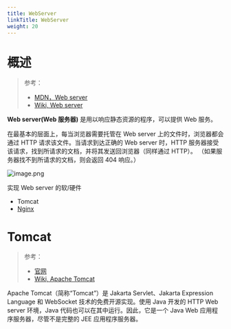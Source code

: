 ```yaml
---
title: WebServer
linkTitle: WebServer
weight: 20
---
```


# 概述

> 参考：
>
> - [MDN，Web server](https://developer.mozilla.org/en-US/docs/Glossary/Web_server)
> - [Wiki, Web server](https://en.wikipedia.org/wiki/Web_server)

**Web server(Web 服务器)** 是用以响应静态资源的程序，可以提供 Web 服务。

在最基本的层面上，每当浏览器需要托管在 Web server 上的文件时，浏览器都会通过 HTTP 请求该文件。当请求到达正确的 Web  server 时，HTTP 服务器接受该请求，找到所请求的文档，并将其发送回浏览器（同样通过 HTTP）。 （如果服务器找不到所请求的文档，则会返回 404 响应。）

![image.png](https://notes-learning.oss-cn-beijing.aliyuncs.com/web/webserver_1.png)

实现 Web server 的软/硬件

- Tomcat
- [Nginx](/docs/Web/Nginx/Nginx.md)

# Tomcat

> 参考：
>
> - [官网](https://tomcat.apache.org/)
> - [Wiki, Apache Tomcat](https://en.wikipedia.org/wiki/Apache_Tomcat)

Apache Tomcat（简称“Tomcat”）是 Jakarta Servlet、Jakarta Expression Language 和 WebSocket 技术的免费开源实现。使用 Java 开发的 HTTP Web server 环境，Java 代码也可以在其中运行。因此，它是一个 Java Web 应用程序服务器，尽管不是完整的 JEE 应用程序服务器。
